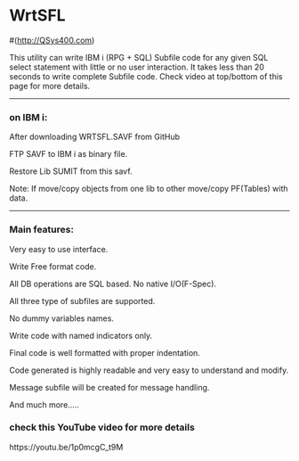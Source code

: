 # WrtSFL 
#(http://QSys400.com)

This utility can write IBM i (RPG + SQL) Subfile code for any given SQL select statement with little or no user interaction. 
It takes less than 20 seconds to write complete Subfile code. Check video at top/bottom of this page for more details.
<hr>
<H3>on IBM i:</H3>

After downloading WRTSFL.SAVF from GitHub

FTP SAVF to IBM i as binary file.

Restore Lib SUMIT from this savf.

Note: If move/copy objects from one lib to other move/copy PF(Tables) with data.
<hr>

<H3>Main features:</H3>

Very easy to use interface.

Write Free format code.

All DB operations are SQL based. No native I/O(F-Spec).

All three type of subfiles are supported.

No dummy variables names.

Write  code with named indicators only.

Final code is well formatted with proper indentation.

Code generated is highly readable and very easy to understand and modify.

Message subfile will be created for message handling.

And much more…..

<h3> check this YouTube video for more details </h3>
https://youtu.be/1p0mcgC_t9M
